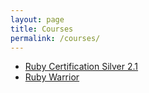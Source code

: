 ```yaml
---
layout: page
title: Courses
permalink: /courses/
---
```


- [Ruby Certification Silver 2.1](courses/silver.md)
- [Ruby Warrior](courses/rubywarrior.md)
